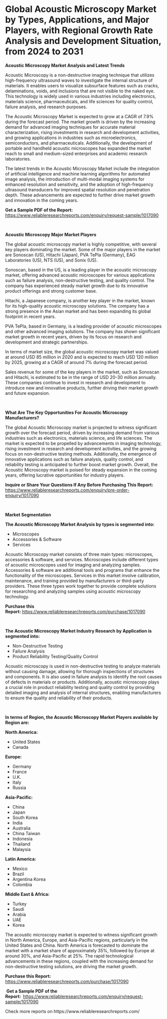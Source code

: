 <p><h1>Global Acoustic Microscopy Market by Types, Applications, and Major Players, with Regional Growth Rate Analysis and Development Situation, from 2024 to 2031</h1></p><p><strong>Acoustic Microscopy Market Analysis and Latest Trends</strong></p>
<p><p>Acoustic Microscopy is a non-destructive imaging technique that utilizes high-frequency ultrasound waves to investigate the internal structure of materials. It enables users to visualize subsurface features such as cracks, delaminations, voids, and inclusions that are not visible to the naked eye. This technology is widely used in various industries including electronics, materials science, pharmaceuticals, and life sciences for quality control, failure analysis, and research purposes.</p><p>The Acoustic Microscopy Market is expected to grow at a CAGR of 7.9% during the forecast period. The market growth is driven by the increasing demand for advanced imaging techniques for accurate material characterization, rising investments in research and development activities, and growing applications in industries such as microelectronics, semiconductors, and pharmaceuticals. Additionally, the development of portable and handheld acoustic microscopes has expanded the market reach to small and medium-sized enterprises and academic research laboratories.</p><p>The latest trends in the Acoustic Microscopy Market include the integration of artificial intelligence and machine learning algorithms for automated image analysis, the introduction of multi-modal imaging systems for enhanced resolution and sensitivity, and the adoption of high-frequency ultrasound transducers for improved spatial resolution and penetration depth. These advancements are expected to further drive market growth and innovation in the coming years.</p></p>
<p><strong>Get a Sample PDF of the Report:&nbsp;</strong> <a href="https://www.reliableresearchreports.com/enquiry/request-sample/1017090">https://www.reliableresearchreports.com/enquiry/request-sample/1017090</a></p>
<p>&nbsp;</p>
<p><strong>Acoustic Microscopy Major Market Players</strong></p>
<p><p>The global acoustic microscopy market is highly competitive, with several key players dominating the market. Some of the major players in the market are Sonoscan (US), Hitachi (Japan), PVA TePla (Germany), EAG Laboratories (US), NTS (US), and Sonix (US).</p><p>Sonoscan, based in the US, is a leading player in the acoustic microscopy market, offering advanced acoustic microscopes for various applications such as failure analysis, non-destructive testing, and quality control. The company has experienced steady market growth due to its innovative product offerings and strong customer base.</p><p>Hitachi, a Japanese company, is another key player in the market, known for its high-quality acoustic microscopy solutions. The company has a strong presence in the Asian market and has been expanding its global footprint in recent years.</p><p>PVA TePla, based in Germany, is a leading provider of acoustic microscopes and other advanced imaging solutions. The company has shown significant market growth in recent years, driven by its focus on research and development and strategic partnerships.</p><p>In terms of market size, the global acoustic microscopy market was valued at around USD 85 million in 2020 and is expected to reach USD 120 million by 2025, growing at a CAGR of around 7% during the forecast period.</p><p>Sales revenue for some of the key players in the market, such as Sonoscan and Hitachi, is estimated to be in the range of USD 20-30 million annually. These companies continue to invest in research and development to introduce new and innovative products, further driving their market growth and future expansion.</p></p>
<p>&nbsp;</p>
<p><strong>What Are The Key Opportunities For Acoustic Microscopy Manufacturers?</strong></p>
<p><p>The global Acoustic Microscopy market is projected to witness significant growth over the forecast period, driven by increasing demand from various industries such as electronics, materials science, and life sciences. The market is expected to be propelled by advancements in imaging technology, rising investment in research and development activities, and the growing focus on non-destructive testing methods. Additionally, the emergence of innovative applications such as failure analysis, quality control, and reliability testing is anticipated to further boost market growth. Overall, the Acoustic Microscopy market is poised for steady expansion in the coming years, offering lucrative opportunities for industry players.</p></p>
<p><strong>Inquire or Share Your Questions If Any Before Purchasing This Report:</strong> <a href="https://www.reliableresearchreports.com/enquiry/pre-order-enquiry/1017090">https://www.reliableresearchreports.com/enquiry/pre-order-enquiry/1017090</a></p>
<p>&nbsp;</p>
<p><strong>Market Segmentation</strong></p>
<p><strong>The Acoustic Microscopy Market Analysis by types is segmented into:</strong></p>
<p><ul><li>Microscopes</li><li>Accessories & Software</li><li>Services</li></ul></p>
<p><p>Acoustic Microscopy market consists of three main types: microscopes, accessories & software, and services. Microscopes include different types of acoustic microscopes used for imaging and analyzing samples. Accessories & software are additional tools and programs that enhance the functionality of the microscopes. Services in this market involve calibration, maintenance, and training provided by manufacturers or third-party providers. These three types work together to provide complete solutions for researching and analyzing samples using acoustic microscopy technology.</p></p>
<p><strong>Purchase this Report:&nbsp;</strong><a href="https://www.reliableresearchreports.com/purchase/1017090">https://www.reliableresearchreports.com/purchase/1017090</a></p>
<p>&nbsp;</p>
<p><strong>The Acoustic Microscopy Market Industry Research by Application is segmented into:</strong></p>
<p><ul><li>Non-Destructive Testing</li><li>Failure Analysis</li><li>Product Reliability Testing/Quality Control</li></ul></p>
<p><p>Acoustic microscopy is used in non-destructive testing to analyze materials without causing damage, allowing for thorough inspections of structures and components. It is also used in failure analysis to identify the root causes of defects in materials or products. Additionally, acoustic microscopy plays a crucial role in product reliability testing and quality control by providing detailed imaging and analysis of internal structures, enabling manufacturers to ensure the quality and reliability of their products.</p></p>
<p>&nbsp;</p>
<p><strong>In terms of Region, the Acoustic Microscopy Market Players available by Region are:</strong></p>
<p>
    <p> <strong> North America: </strong>
        <ul>
            <li>United States</li>
            <li>Canada</li>
        </ul>
        </p> 
    <p> <strong> Europe: </strong>
        <ul>
            <li>Germany</li>
            <li>France</li>
            <li>U.K.</li>
            <li>Italy</li>
            <li>Russia</li>
        </ul>
        </p> 
    <p> <strong> Asia-Pacific: </strong>
        <ul>
            <li>China</li>
            <li>Japan</li>
            <li>South Korea</li>
            <li>India</li>
            <li>Australia</li>
            <li>China Taiwan</li>
            <li>Indonesia</li>
            <li>Thailand</li>
            <li>Malaysia</li>
        </ul>
        </p> 
    <p> <strong> Latin America: </strong>
        <ul>
            <li>Mexico</li>
            <li>Brazil</li>
            <li>Argentina Korea</li>
            <li>Colombia</li>
        </ul>
        </p> 
    <p> <strong> Middle East & Africa: </strong>
        <ul>
            <li>Turkey</li>
            <li>Saudi</li>
            <li>Arabia</li>
            <li>UAE</li>
            <li>Korea</li>
        </ul>
    </p>
    </p>
<p><p>The acoustic microscopy market is expected to witness significant growth in North America, Europe, and Asia-Pacific regions, particularly in the United States and China. North America is forecasted to dominate the market with a market share of approximately 35%, followed by Europe at around 30%, and Asia-Pacific at 25%. The rapid technological advancements in these regions, coupled with the increasing demand for non-destructive testing solutions, are driving the market growth.</p></p>
<p><strong>Purchase this Report: </strong><a href="https://www.reliableresearchreports.com/purchase/1017090">https://www.reliableresearchreports.com/purchase/1017090</a></p>
<p>&nbsp;<strong>Get a Sample PDF of the Report:&nbsp;&nbsp;</strong><a href="https://www.reliableresearchreports.com/enquiry/request-sample/1017090">https://www.reliableresearchreports.com/enquiry/request-sample/1017090</a></p>
<p><strong></strong></p>
<p>Check more reports on https://www.reliableresearchreports.com/</p>